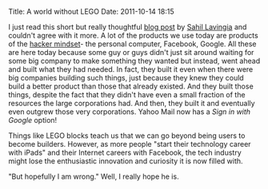 Title: A world without LEGO
Date: 2011-10-14 18:15

I just read this short but really thoughtful [blog post][1] by [Sahil Lavingia][2] and couldn't agree with it more. A lot of the products we use today are products of the [hacker mindset][3]- the personal computer, Facebook, Google. All these are here today because some guy or guys didn't just sit around waiting for some big company to make something they wanted but instead, went ahead and built what they had needed. In fact, they built it even when there were big companies building such things, just because they knew they could build a better product than those that already existed. And they built those things, despite the fact that they didn't have even a small fraction of the resources the large corporations had. And then, they built it and eventually even outgrew those very corporations. Yahoo Mail now has a *Sign in with Google* option!

Things like LEGO blocks teach us that we can go beyond being users to become builders. However, as more people "start their technology career with iPads" and their Internet careers with Facebook, the tech industry might lose the enthusiastic innovation and curiosity it is now filled with. 

"But hopefully I am wrong." Well, I really hope he is.  

[1]: http://sahillavingia.com/blog/why-im-scared-of-the-post-pc-era/
[2]: http://sahillavingia.com/
[3]: http://catb.org/~esr/faqs/hacker-howto.html

